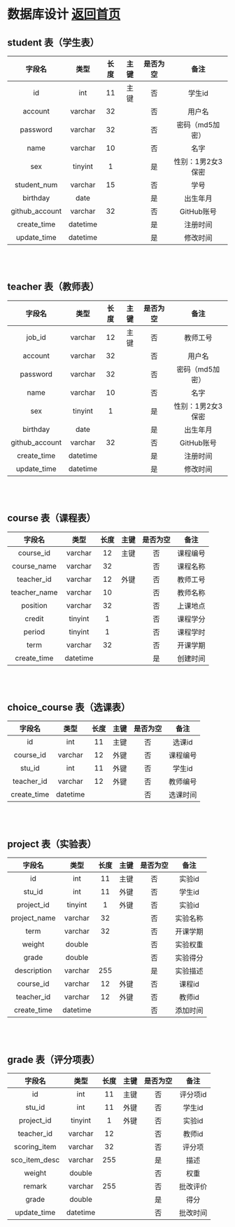 # 数据库设计  [返回首页](./README.md)


## student 表（学生表）
|字段名|类型|长度|主键|是否为空|备注|
|:-----:|:-----:|:-----:|:-----:|:-----:|:-----:|
|id|int|11|主键|否|学生id|
|account|varchar|32||否|用户名|
|password|varchar|32||否|密码（md5加密）|
|name|varchar|10||否|名字|
|sex|tinyint|1||是|性别：1男2女3保密|
|student_num|varchar|15||否|学号|
|birthday|date|||是|出生年月|
|github_account|varchar|32||否|GitHub账号|
|create_time|datetime|||是|注册时间|
|update_time|datetime|||是|修改时间|

<br /><br />


## teacher 表（教师表）
|字段名|类型|长度|主键|是否为空|备注|
|:-----:|:-----:|:-----:|:-----:|:-----:|:-----:|
|job_id|varchar|12|主键|否|教师工号|
|account|varchar|32||否|用户名|
|password|varchar|32||否|密码（md5加密）|
|name|varchar|10||否|名字|
|sex|tinyint|1||是|性别：1男2女3保密|
|birthday|date|||是|出生年月|
|github_account|varchar|32||否|GitHub账号|
|create_time|datetime|||是|注册时间|
|update_time|datetime|||是|修改时间|

<br /><br />

## course 表（课程表）
|字段名|类型|长度|主键|是否为空|备注|
|:-----:|:-----:|:-----:|:-----:|:-----:|:-----:|
|course_id|varchar|12|主键|否|课程编号|
|course_name|varchar|32||否|课程名称|
|teacher_id|varchar|12|外键|否|教师工号|
|teacher_name|varchar|10||否|教师名称|
|position|varchar|32||否|上课地点|
|credit|tinyint|1||否|课程学分|
|period|tinyint|1||否|课程学时|
|term|varchar|32||否|开课学期|
|create_time|datetime|||是|创建时间|

<br /><br />

## choice_course 表（选课表）
|字段名|类型|长度|主键|是否为空|备注|
|:-----:|:-----:|:-----:|:-----:|:-----:|:-----:|
|id|int|11|主键|否|选课id|
|course_id|varchar|12|外键|否|课程编号|
|stu_id|int|11|外键|否|学生id|
|teacher_id|varchar|12|外键|否|教师编号|
|create_time|datetime|||否|选课时间|

<br /><br />

## project 表（实验表）
|字段名|类型|长度|主键|是否为空|备注|
|:-----:|:-----:|:-----:|:-----:|:-----:|:-----:|
|id|int|11|主键|否|实验id|
|stu_id|int|11|外键|否|学生id|
|project_id|tinyint|1|外键|否|实验id|
|project_name|varchar|32||否|实验名称|
|term|varchar|32||否|开课学期|
|weight|double|||否|实验权重|
|grade|double|||否|实验得分|
|description|varchar|255||是|实验描述|
|course_id|varchar|12|外键|否|课程id|
|teacher_id|varchar|12|外键|否|教师id|
|create_time|datetime|||否|添加时间|

<br /><br />

## grade 表（评分项表）
|字段名|类型|长度|主键|是否为空|备注|
|:-----:|:-----:|:-----:|:-----:|:-----:|:-----:|
|id|int|11|主键|否|评分项id|
|stu_id|int|11|外键|否|学生id|
|project_id|tinyint|1|外键|否|实验id|
|teacher_id|varchar|12||否|教师id|
|scoring_item|varchar|32||否|评分项|
|sco_item_desc|varchar|255||是|描述|
|weight|double|||否|权重|
|remark|varchar|255||否|批改评价|
|grade|double|||是|得分|
|update_time|datetime|||否|批改时间|

<br /><br />